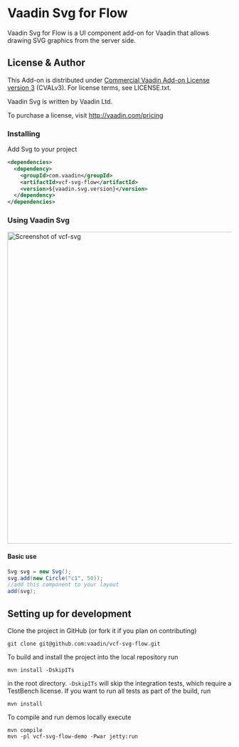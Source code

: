 # Vaadin Svg for Flow

Vaadin Svg for Flow is a UI component add-on for Vaadin that allows drawing SVG graphics from the server side.

## License & Author

This Add-on is distributed under [Commercial Vaadin Add-on License version 3](http://vaadin.com/license/cval-3) (CVALv3). For license terms, see LICENSE.txt.

Vaadin Svg is written by Vaadin Ltd.

To purchase a license, visit http://vaadin.com/pricing

### Installing
Add Svg to your project
```xml
<dependencies>
  <dependency>
    <groupId>com.vaadin</groupId>
    <artifactId>vcf-svg-flow</artifactId>
    <version>${vaadin.svg.version}</version>
  </dependency>
</dependencies>
```

### Using Vaadin Svg

[<img src="https://raw.githubusercontent.com/vaadin/vcf-svg/master/screenshot.gif" width="700" alt="Screenshot of vcf-svg">](https://vaadin.com/components/vcf-svg)

#### Basic use
```java
Svg svg = new Svg();
svg.add(new Circle("c1", 50));
//add this component to your layout
add(svg); 
```

## Setting up for development

Clone the project in GitHub (or fork it if you plan on contributing)

```
git clone git@github.com:vaadin/vcf-svg-flow.git
```

To build and install the project into the local repository run

```mvn install -DskipITs```

in the root directory. `-DskipITs` will skip the integration tests, which require a TestBench license. If you want to run all tests as part of the build, run

```mvn install```

To compile and run demos locally execute

```
mvn compile
mvn -pl vcf-svg-flow-demo -Pwar jetty:run
```
